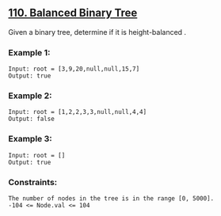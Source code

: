 ## [110. Balanced Binary Tree](https://leetcode.com/problems/balanced-binary-tree/description/)

Given a binary tree, determine if it is 
height-balanced
.

 

### Example 1:

```
Input: root = [3,9,20,null,null,15,7]
Output: true
```
### Example 2:

```
Input: root = [1,2,2,3,3,null,null,4,4]
Output: false
```
### Example 3:
```
Input: root = []
Output: true
 ```

### Constraints:
```
The number of nodes in the tree is in the range [0, 5000].
-104 <= Node.val <= 104
```
